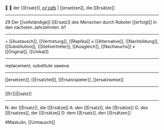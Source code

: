 🔄 🔵 der [[Ersatz]], [ɛɐ̯ˈzat͡s](https://youglish.com/pronounce/Ersatz/german) | [[ersetzen]],
die [[Ersätze]]

---
29 Der [[vollständige]] [[Ersatz]] des Menschen durch Roboter [[erfolgt]] in den nächsten Jahrzehnten.  b? 

---
= [[Austausch]], [[Vertretung]], [[Replika]]
≈ [[Alternative]], [[Nachbildung]], [[Substitution]], [[Stellvertreter]], [[Ausgleich]],  [[Nachwuchs]]
≠ [[Original]], [[Unikat]]

---
replacement, substitute
замена

---
[[ersetzen]], [[Ersatzteil]], [[Ersatzspieler]], [[ersatzweise]]

---
[[Er]]|[[satz]]


---
N: der [[Ersatz]], die [[Ersätze]]
A: den [[Ersatz]], die [[Ersätze]]
G: des [[Ersatzes]], der [[Ersätze]]
D: dem [[Ersatz]], den [[Ersätzen]]


#Maskulin, [[Umtausch]]